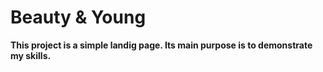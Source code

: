 # Beauty & Young
**This project is a simple landig page. Its main purpose is to demonstrate my skills.**
